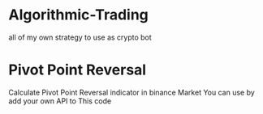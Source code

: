 # Algorithmic-Trading
all of my own strategy to use as crypto bot 
# Pivot Point Reversal
Calculate Pivot Point Reversal indicator in binance Market 
You can use by add your own API to This code

#

